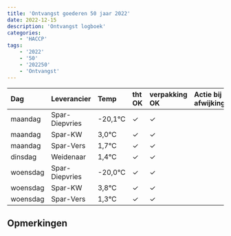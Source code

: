 ```yaml
---
title: 'Ontvangst goederen 50 jaar 2022'
date: 2022-12-15
description: 'Ontvangst logboek'
categories:
    - 'HACCP'
tags:
    - '2022'
    - '50'
    - '202250'
    - 'Ontvangst'
---
```

| Dag | Leverancier | Temp | tht OK | verpakking OK | Actie bij afwijking | Controle door |
|:---|:---|:---|:---|:---|:---|:---|
| maandag | Spar-Diepvries | -20,1°C | &check; | &check; | | DPater |
| maandag | Spar-KW | 3,0°C | &check; | &check; | | DPater |
| maandag | Spar-Vers | 1,7°C | &check; | &check; | | DPater |
| dinsdag | Weidenaar | 1,4°C | &check; | &check; | | DPater |
| woensdag | Spar-Diepvries | -20,0°C | &check; | &check; | | WPater |
| woensdag | Spar-KW | 3,8°C | &check; | &check; | | WPater |
| woensdag | Spar-Vers | 1,3°C | &check; | &check; | | WPater |

## Opmerkingen


